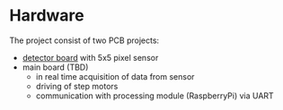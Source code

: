 # Hardware

The project consist of two PCB projects:
- [detector board](./Detector) with 5x5 pixel sensor
- main board (TBD)
    - in real time acquisition of data from sensor
    - driving of step motors
    - communication with processing module (RaspberryPi) via UART
